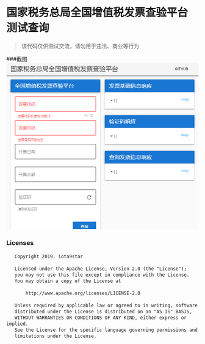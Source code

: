 # 国家税务总局全国增值税发票查验平台 测试查询

> 该代码仅供测试交流，请勿用于违法、商业等行为  

###截图  
![页面](https://raw.githubusercontent.com/iota9star/fapiao-simple/master/art/art.png)

### Licenses
```
   Copyright 2019. iota9star

   Licensed under the Apache License, Version 2.0 (the "License");
   you may not use this file except in compliance with the License.
   You may obtain a copy of the License at

       http://www.apache.org/licenses/LICENSE-2.0

   Unless required by applicable law or agreed to in writing, software
   distributed under the License is distributed on an "AS IS" BASIS,
   WITHOUT WARRANTIES OR CONDITIONS OF ANY KIND, either express or implied.
   See the License for the specific language governing permissions and
   limitations under the License.
```
